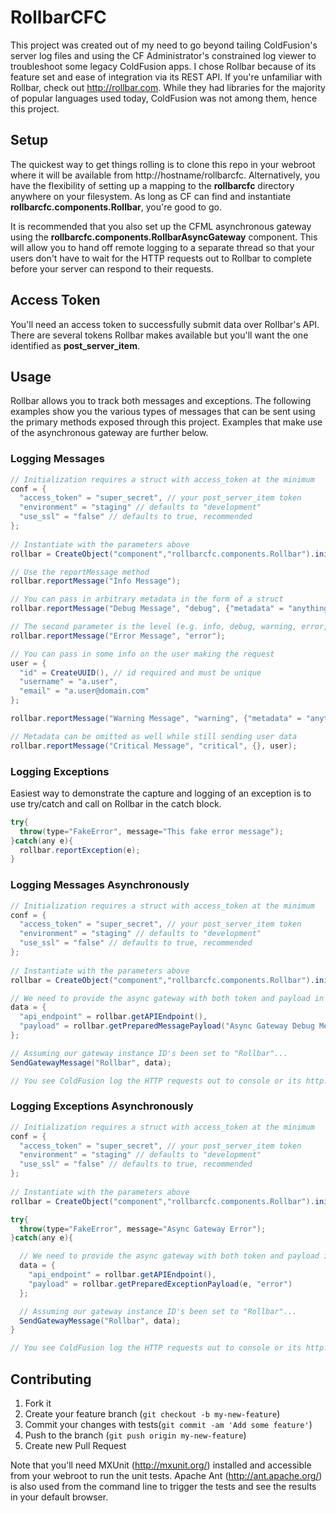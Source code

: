 RollbarCFC
===
This project was created out of my need to go beyond tailing ColdFusion's server log files and using the CF Administrator's constrained log viewer to troubleshoot some legacy ColdFusion apps. I chose Rollbar because of its feature set and ease of integration via its REST API. If you're unfamiliar with Rollbar, check out http://rollbar.com. While they had libraries for the majority of popular languages used today, ColdFusion was not among them, hence this project.

## Setup
The quickest way to get things rolling is to clone this repo in your webroot where it will be available from http://hostname/rollbarcfc. Alternatively, you have the flexibility of setting up a mapping to the **rollbarcfc** directory anywhere on your filesystem. As long as CF can find and instantiate **rollbarcfc.components.Rollbar**, you're good to go.

It is recommended that you also set up the CFML asynchronous gateway using the **rollbarcfc.components.RollbarAsyncGateway** component. This will allow you to hand off remote logging to a separate thread so that your users don't have to wait for the HTTP requests out to Rollbar to complete before your server can respond to their requests.

## Access Token
You'll need an access token to successfully submit data over Rollbar's API. There are several tokens Rollbar makes available but you'll want the one identified as **post_server_item**.

## Usage
Rollbar allows you to track both messages and exceptions. The following examples show you the various types of messages that can be sent using the primary methods exposed through this project. Examples that make use of the asynchronous gateway are further below.

### Logging Messages

```java
// Initialization requires a struct with access_token at the minimum
conf = {
  "access_token" = "super_secret", // your post_server_item token
  "environment" = "staging" // defaults to "development"
  "use_ssl" = "false" // defaults to true, recommended
};
  
// Instantiate with the parameters above
rollbar = CreateObject("component","rollbarcfc.components.Rollbar").init(conf);

// Use the reportMessage method
rollbar.reportMessage("Info Message");

// You can pass in arbitrary metadata in the form of a struct
rollbar.reportMessage("Debug Message", "debug", {"metadata" = "anything"});

// The second parameter is the level (e.g. info, debug, warning, error, critical). Defaults to info.
rollbar.reportMessage("Error Message", "error");

// You can pass in some info on the user making the request
user = {
  "id" = CreateUUID(), // id required and must be unique
  "username" = "a.user", 
  "email" = "a.user@domain.com"
};

rollbar.reportMessage("Warning Message", "warning", {"metadata" = "anything"}, user);

// Metadata can be omitted as well while still sending user data
rollbar.reportMessage("Critical Message", "critical", {}, user);
```

### Logging Exceptions
Easiest way to demonstrate the capture and logging of an exception is to use try/catch and call on Rollbar in the catch block.

```java
try{
  throw(type="FakeError", message="This fake error message");
}catch(any e){
  rollbar.reportException(e);
}
```

### Logging Messages Asynchronously

```java
// Initialization requires a struct with access_token at the minimum
conf = {
  "access_token" = "super_secret", // your post_server_item token
  "environment" = "staging" // defaults to "development"
  "use_ssl" = "false" // defaults to true, recommended
};
  
// Instantiate with the parameters above
rollbar = CreateObject("component","rollbarcfc.components.Rollbar").init(conf);

// We need to provide the async gateway with both token and payload in a single struct
data = {
  "api_endpoint" = rollbar.getAPIEndpoint(),
  "payload" = rollbar.getPreparedMessagePayload("Async Gateway Debug Message")
};

// Assuming our gateway instance ID's been set to "Rollbar"...
SendGatewayMessage("Rollbar", data);

// You see ColdFusion log the HTTP requests out to console or its http.log log file.
```

### Logging Exceptions Asynchronously

```java
// Initialization requires a struct with access_token at the minimum
conf = {
  "access_token" = "super_secret", // your post_server_item token
  "environment" = "staging" // defaults to "development"
  "use_ssl" = "false" // defaults to true, recommended
};
  
// Instantiate with the parameters above
rollbar = CreateObject("component","rollbarcfc.components.Rollbar").init(conf);

try{
  throw(type="FakeError", message="Async Gateway Error");
}catch(any e){

  // We need to provide the async gateway with both token and payload in a single struct
  data = {
    "api_endpoint" = rollbar.getAPIEndpoint(),
    "payload" = rollbar.getPreparedExceptionPayload(e, "error")
  };

  // Assuming our gateway instance ID's been set to "Rollbar"...
  SendGatewayMessage("Rollbar", data);
}

// You see ColdFusion log the HTTP requests out to console or its http.log log file.
```

## Contributing

1. Fork it
2. Create your feature branch (`git checkout -b my-new-feature`)
3. Commit your changes with tests(`git commit -am 'Add some feature'`)
4. Push to the branch (`git push origin my-new-feature`)
5. Create new Pull Request

Note that you'll need MXUnit (http://mxunit.org/) installed and accessible from your webroot to run the unit tests. Apache Ant (http://ant.apache.org/) is also used from the command line to trigger the tests and see the results in your default browser.